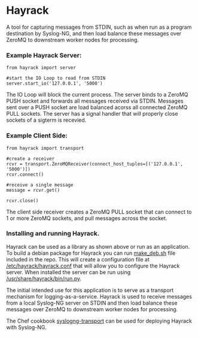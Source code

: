 # Hayrack

A tool for capturing messages from STDIN, such as when run as a program destination by Syslog-NG, and then load balance these messages over ZeroMQ to downstream worker nodes for processing.

### Example Hayrack Server:

```
from hayrack import server

#start the IO Loop to read from STDIN
server.start_io('127.0.0.1', '5000')
```

The IO Loop will block the current process.  The server binds to a ZeroMQ PUSH socket and forwards all messages received via STDIN.  Messages sent over a PUSH socket are load balanced acorss all connected ZeroMQ PULL sockets.  The server has a signal handler that will properly close sockets of a sigterm is recevied.


### Example Client Side:

```
from hayrack import transport

#create a receiver
rcvr = transport.ZeroMQReceiver(connect_host_tuples=[('127.0.0.1', '5000')])
rcvr.connect()

#receive a single message
message = rcvr.get()

rcvr.close()
```

The client side receiver creates a ZeroMQ PULL socket that can connect to 1 or more ZeroMQ sockets, and pull messages across the socket.

### Installing and running Hayrack.

Hayrack can be used as a library as shown above or run as an application.  To build a debian package for Hayrack you can run [make_deb.sh](https://github.com/ProjectMeniscus/hayrack/blob/master/make_deb.sh) file included in the repo.  This will create a configuration file at [/etc/hayrack/hayrack.conf](https://github.com/ProjectMeniscus/hayrack/blob/master/pkg/layout/etc/hayrack/hayrack.conf) that will allow you to configure the Hayrack server.  When installed the server can be run using [/usr/share/hayrack/bin/run.py](https://github.com/ProjectMeniscus/hayrack/blob/master/pkg/layout/usr/share/hayrack/bin/run.py).

The initial intended use for this application is to serve as a transport mechanism for logging-as-a-service. Hayrack is used to receive messages from a local Syslog-NG server on STDIN and then load balance these messages over ZeroMQ to downstream worker nodes for processing.

The Chef cookbook [syslogng-transport](https://github.com/ProjectMeniscus/chef-cookbooks/tree/master/cookbooks/syslogng-transport) can be used for deploying Hayrack with Syslog-NG.